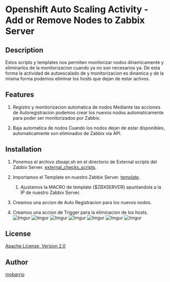 Openshift Auto Scaling Activity - Add or Remove Nodes to Zabbix Server
=============

## Description
Estos scripts y templates nos permiten monitorizar nodos dinamicamente y eliminarlos de la monitorizacion cuando ya no son necesarios ya. De esta forma la actividad de autoescalado de y monitorizacion es dinamica y de la misma forma podemos eliminar los hosts que dejan de estar activos.

## Features
1. Registro y monitorizacion automatica de nodos 
Mediante las acciones de Autoregistracion podemos crear los nuevos nodos automaticamente para poder ser monitorizados por Zabbix.

2. Baja automatica de nodos
Cuando los nodos dejan de estar disponibles, automaticamente son eliminados de Zabbix via API.

## Installation
1. Ponemos el archivo zbxapi.sh en el directorio de External scripts del Zabbix Server. [external_checks_scripts](https://github.com/tsubauaaa/zabbix_aws_integration/tree/master/external_checks_scripts).

2. Importamos el Template en nuestro Zabbix Server. [template](https://github.com/tsubauaaa/zabbix_aws_integration/blob/master/templates/Template_AWS_Integration.xml).
   1. Ajustamos la MACRO de template {$ZBXSERVER} apuntandola a la IP de nuestro Zabbix Server.

3. Creamos una accion de Auto Registracion para los nuevos nodos.
4. Creamos una accion de Trigger para la eliminacion de los hosts.
![Imgur](https://i.imgur.com/dy07x38.png)
![Imgur](https://i.imgur.com/ax6VA3G.png)
![Imgur](https://i.imgur.com/xxKGmL6.png)
![Imgur](https://i.imgur.com/fQNjf94.png)
![Imgur](https://i.imgur.com/lXFePHt.png)
![Imgur](https://i.imgur.com/u7AOQJZ.png)
![Imgur](https://i.imgur.com/rQrtB1G.png)

## License
[Apache License, Version 2.0](http://www.apache.org/licenses/LICENSE-2.0)

## Author
[mobarrio](https://github.com/mobarrio)
